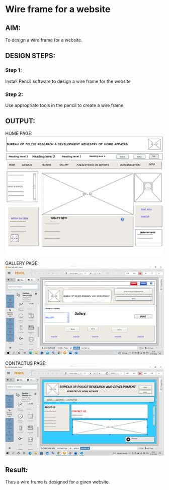 # Wire frame for a website

## AIM:
To design a wire frame for a website.

## DESIGN STEPS:

### Step 1:
Install Pencil software to design a wire frame for the website


### Step 2:
Use appropriate tools in the pencil to create a wire frame


## OUTPUT:
HOME PAGE:
![output](./hp1.png)

GALLERY PAGE:
![OUTPUT](./gallery.png)

CONTACTUS PAGE:
![OUTPUT](./cntus.png)


## Result:
Thus a wire frame is designed for a given website.
